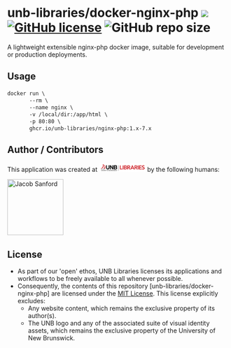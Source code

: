 # unb-libraries/docker-nginx-php  [![](https://github.com/unb-libraries/docker-nginx-php/workflows/build-test-deploy/badge.svg?branch=1.x-7.x)](https://github.com/unb-libraries/docker-nginx-php/actions?query=workflow%3Abuild-test-deploy) [![GitHub license](https://img.shields.io/github/license/unb-libraries/docker-nginx-php)](https://github.com/unb-libraries/lib.unb.ca/blob/prod/LICENSE) ![GitHub repo size](https://img.shields.io/github/repo-size/unb-libraries/docker-nginx-php?label=lean%20repo%20size)
A lightweight extensible nginx-php docker image, suitable for development or production deployments.

## Usage
```
docker run \
       --rm \
       --name nginx \
       -v /local/dir:/app/html \
       -p 80:80 \
       ghcr.io/unb-libraries/nginx-php:1.x-7.x
```

## Author / Contributors
This application was created at [![UNB Libraries](https://github.com/unb-libraries/assets/raw/master/unblibbadge.png "UNB Libraries")](https://lib.unb.ca) by the following humans:

<a href="https://github.com/JacobSanford"><img src="https://avatars.githubusercontent.com/u/244894?v=3" title="Jacob Sanford" width="128" height="128"></a>

## License
- As part of our 'open' ethos, UNB Libraries licenses its applications and workflows to be freely available to all whenever possible.
- Consequently, the contents of this repository [unb-libraries/docker-nginx-php] are licensed under the [MIT License](http://opensource.org/licenses/mit-license.html). This license explicitly excludes:
  - Any website content, which remains the exclusive property of its author(s).
  - The UNB logo and any of the associated suite of visual identity assets, which remains the exclusive property of the University of New Brunswick.
